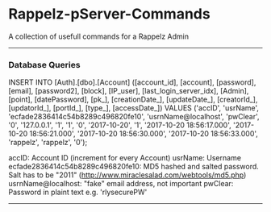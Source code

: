 # Rappelz-pServer-Commands
A collection of usefull commands for a Rappelz Admin

---

### Database Queries
INSERT INTO [Auth].[dbo].[Account] ([account_id], [account], [password], [email], [password2], [block], [IP_user], [last_login_server_idx], [Admin], [point], [datePassword], [pk_], [creationDate_], [updateDate_], [creatorId_], [updatorId_], [portId_], [type_], [accessDate_]) VALUES ('accID', 'usrName', 'ecfade2836414c54b8289c496820fe10', 'usrnName@localhost', 'pwClear', '0', '127.0.0.1', '1', '1', '0', '2017-10-20', '1', '2017-10-20 18:56:17.000', '2017-10-20 18:56:21.000', '2017-10-20 18:56:30.000', '2017-10-20 18:56:33.000', 'rappelz', 'rappelz', '0'); 

accID: Account ID (increment for every Account)
usrName: Username
ecfade2836414c54b8289c496820fe10: MD5 hashed and salted password. Salt has to be "2011" (http://www.miraclesalad.com/webtools/md5.php)
usrnName@localhost: "fake" email address, not important
pwClear: Password in plaint text e.g. 'rlysecurePW'

---
